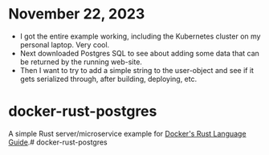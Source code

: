 # November 22, 2023
* I got the entire example working, including the Kubernetes cluster on my personal laptop. Very cool.
* Next downloaded Postgres SQL to see about adding some data that can be returned by the running web-site.
* Then I want to try to add a simple string to the user-object and see if it gets serialized through, after building, deploying, etc.

# docker-rust-postgres

A simple Rust server/microservice example for [Docker's Rust Language Guide](https://docs.docker.com/language/rust/).# docker-rust-postgres
